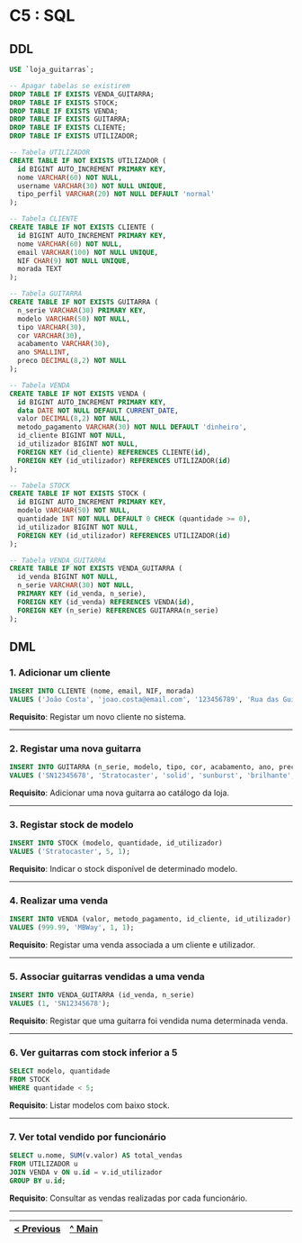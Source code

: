 # C5 : SQL

## DDL

```sql
USE `loja_guitarras`;

-- Apagar tabelas se existirem
DROP TABLE IF EXISTS VENDA_GUITARRA;
DROP TABLE IF EXISTS STOCK;
DROP TABLE IF EXISTS VENDA;
DROP TABLE IF EXISTS GUITARRA;
DROP TABLE IF EXISTS CLIENTE;
DROP TABLE IF EXISTS UTILIZADOR;

-- Tabela UTILIZADOR
CREATE TABLE IF NOT EXISTS UTILIZADOR (
  id BIGINT AUTO_INCREMENT PRIMARY KEY,
  nome VARCHAR(60) NOT NULL,
  username VARCHAR(30) NOT NULL UNIQUE,
  tipo_perfil VARCHAR(20) NOT NULL DEFAULT 'normal'
);

-- Tabela CLIENTE
CREATE TABLE IF NOT EXISTS CLIENTE (
  id BIGINT AUTO_INCREMENT PRIMARY KEY,
  nome VARCHAR(60) NOT NULL,
  email VARCHAR(100) NOT NULL UNIQUE,
  NIF CHAR(9) NOT NULL UNIQUE,
  morada TEXT
);

-- Tabela GUITARRA
CREATE TABLE IF NOT EXISTS GUITARRA (
  n_serie VARCHAR(30) PRIMARY KEY,
  modelo VARCHAR(50) NOT NULL,
  tipo VARCHAR(30),
  cor VARCHAR(30),
  acabamento VARCHAR(30),
  ano SMALLINT,
  preco DECIMAL(8,2) NOT NULL
);

-- Tabela VENDA
CREATE TABLE IF NOT EXISTS VENDA (
  id BIGINT AUTO_INCREMENT PRIMARY KEY,
  data DATE NOT NULL DEFAULT CURRENT_DATE,
  valor DECIMAL(8,2) NOT NULL,
  metodo_pagamento VARCHAR(30) NOT NULL DEFAULT 'dinheiro',
  id_cliente BIGINT NOT NULL,
  id_utilizador BIGINT NOT NULL,
  FOREIGN KEY (id_cliente) REFERENCES CLIENTE(id),
  FOREIGN KEY (id_utilizador) REFERENCES UTILIZADOR(id)
);

-- Tabela STOCK
CREATE TABLE IF NOT EXISTS STOCK (
  id BIGINT AUTO_INCREMENT PRIMARY KEY,
  modelo VARCHAR(50) NOT NULL,
  quantidade INT NOT NULL DEFAULT 0 CHECK (quantidade >= 0),
  id_utilizador BIGINT NOT NULL,
  FOREIGN KEY (id_utilizador) REFERENCES UTILIZADOR(id)
);

-- Tabela VENDA_GUITARRA
CREATE TABLE IF NOT EXISTS VENDA_GUITARRA (
  id_venda BIGINT NOT NULL,
  n_serie VARCHAR(30) NOT NULL,
  PRIMARY KEY (id_venda, n_serie),
  FOREIGN KEY (id_venda) REFERENCES VENDA(id),
  FOREIGN KEY (n_serie) REFERENCES GUITARRA(n_serie)
);
```

## DML

### 1. Adicionar um cliente

```sql
INSERT INTO CLIENTE (nome, email, NIF, morada)
VALUES ('João Costa', 'joao.costa@email.com', '123456789', 'Rua das Guitarras, Porto');
```

**Requisito**: Registar um novo cliente no sistema.

---

### 2. Registar uma nova guitarra

```sql
INSERT INTO GUITARRA (n_serie, modelo, tipo, cor, acabamento, ano, preco)
VALUES ('SN12345678', 'Stratocaster', 'solid', 'sunburst', 'brilhante', 2022, 999.99);
```

**Requisito**: Adicionar uma nova guitarra ao catálogo da loja.

---

### 3. Registar stock de modelo

```sql
INSERT INTO STOCK (modelo, quantidade, id_utilizador)
VALUES ('Stratocaster', 5, 1);
```

**Requisito**: Indicar o stock disponível de determinado modelo.

---

### 4. Realizar uma venda

```sql
INSERT INTO VENDA (valor, metodo_pagamento, id_cliente, id_utilizador)
VALUES (999.99, 'MBWay', 1, 1);
```

**Requisito**: Registar uma venda associada a um cliente e utilizador.

---

### 5. Associar guitarras vendidas a uma venda

```sql
INSERT INTO VENDA_GUITARRA (id_venda, n_serie)
VALUES (1, 'SN12345678');
```

**Requisito**: Registar que uma guitarra foi vendida numa determinada venda.

---

### 6. Ver guitarras com stock inferior a 5

```sql
SELECT modelo, quantidade
FROM STOCK
WHERE quantidade < 5;
```

**Requisito**: Listar modelos com baixo stock.

---

### 7. Ver total vendido por funcionário

```sql
SELECT u.nome, SUM(v.valor) AS total_vendas
FROM UTILIZADOR u
JOIN VENDA v ON u.id = v.id_utilizador
GROUP BY u.id;
```

**Requisito**: Consultar as vendas realizadas por cada funcionário.

---

| [< Previous](rebd04.md) | [^ Main](/../../) |
| :---------------------- | :------------------------------------------------------: |
